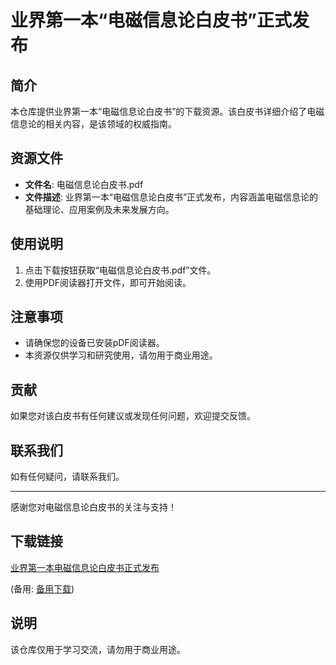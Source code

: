 # 业界第一本“电磁信息论白皮书”正式发布

## 简介
本仓库提供业界第一本“电磁信息论白皮书”的下载资源。该白皮书详细介绍了电磁信息论的相关内容，是该领域的权威指南。

## 资源文件
- **文件名**: 电磁信息论白皮书.pdf
- **文件描述**: 业界第一本“电磁信息论白皮书”正式发布，内容涵盖电磁信息论的基础理论、应用案例及未来发展方向。

## 使用说明
1. 点击下载按钮获取“电磁信息论白皮书.pdf”文件。
2. 使用PDF阅读器打开文件，即可开始阅读。

## 注意事项
- 请确保您的设备已安装pDF阅读器。
- 本资源仅供学习和研究使用，请勿用于商业用途。

## 贡献
如果您对该白皮书有任何建议或发现任何问题，欢迎提交反馈。

## 联系我们
如有任何疑问，请联系我们。

---
感谢您对电磁信息论白皮书的关注与支持！

## 下载链接
[业界第一本电磁信息论白皮书正式发布](https://pan.quark.cn/s/06f98d696ee7) 

(备用: [备用下载](https://pan.baidu.com/s/1cm77ndCOp0_QQFzIodctKA?pwd=1234))

## 说明

该仓库仅用于学习交流，请勿用于商业用途。
